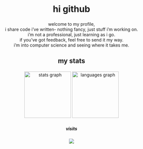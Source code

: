 <h1 align="center">hi github</h1>

###

<p align="center">welcome to my profile,<br>i share code i’ve written- nothing fancy, just stuff i’m working on.<br>i’m not a professional, just learning as i go.<br>if you’ve got feedback, feel free to send it my way.<br>i’m into computer science and seeing where it takes me.</p>

###

<h2 align="center">my stats</h2>

###

<div align="center">
  <img src="https://github-readme-stats.vercel.app/api?username=lunatronia&hide_title=false&hide_rank=false&show_icons=true&include_all_commits=true&count_private=true&disable_animations=false&theme=github_dark&locale=en&hide_border=false&order=1" height="150" alt="stats graph"  />
  <img src="https://github-readme-stats.vercel.app/api/top-langs?username=lunatronia&locale=en&hide_title=false&layout=compact&card_width=320&langs_count=5&theme=github_dark&hide_border=false&order=2" height="150" alt="languages graph"  />
</div>

###

<h5 align="center">visits</h5>

###

<div align="center">
  <img src="https://profile-counter.glitch.me/lunatronia/count.svg?"  />
</div>

###
